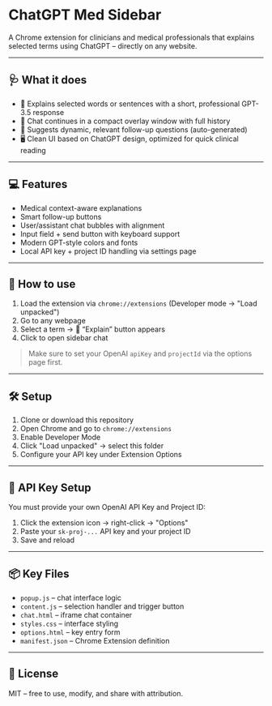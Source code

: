 # ChatGPT Med Sidebar

A Chrome extension for clinicians and medical professionals that explains selected terms using ChatGPT – directly on any website.

---

## 🩺 What it does

- 💬 Explains selected words or sentences with a short, professional GPT-3.5 response
- 🧠 Chat continues in a compact overlay window with full history
- 🔄 Suggests dynamic, relevant follow-up questions (auto-generated)
- 🖥️ Clean UI based on ChatGPT design, optimized for quick clinical reading

---

## 💻 Features

- Medical context-aware explanations
- Smart follow-up buttons
- User/assistant chat bubbles with alignment
- Input field + send button with keyboard support
- Modern GPT-style colors and fonts
- Local API key + project ID handling via settings page

---

## 🚀 How to use

1. Load the extension via `chrome://extensions` (Developer mode → "Load unpacked")
2. Go to any webpage
3. Select a term → 💬 “Explain” button appears
4. Click to open sidebar chat

> Make sure to set your OpenAI `apiKey` and `projectId` via the options page first.

---

## 🛠 Setup

1. Clone or download this repository
2. Open Chrome and go to `chrome://extensions`
3. Enable Developer Mode
4. Click "Load unpacked" → select this folder
5. Configure your API key under Extension Options

---

## 🔐 API Key Setup

You must provide your own OpenAI API Key and Project ID:

1. Click the extension icon → right-click → "Options"
2. Paste your `sk-proj-...` API key and your project ID
3. Save and reload

---

## 📦 Key Files

- `popup.js` – chat interface logic
- `content.js` – selection handler and trigger button
- `chat.html` – iframe chat container
- `styles.css` – interface styling
- `options.html` – key entry form
- `manifest.json` – Chrome Extension definition

---

## 📘 License

MIT – free to use, modify, and share with attribution.